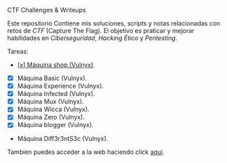 CTF Challenges  & Writeups

Este repositorio Contiene mis soluciones, scripts y notas relacionadas con retos de *CTF* (Capture The Flag). El objetivo es praticar y mejorar habilidades en *Ciberseguridad*, *Hacking Ético* y *Pentesting*.

Tareas:
- [[x] Máquina shop (Vulnyx)](https://unhackeretico-notes.blogspot.com/2025/07/maquina-shop-vulnyx.html).
- [x] Máquina Basic (Vulnyx).
- [x] Máquina Experience (Vulnyx).
- [x] Máquina Infected (Vulnyx).
- [x] Máquina Mux (Vulnyx).
- [x] Máquina Wicca (Vulnyx).
- [x] Máquina Zero (Vulnyx).
- [x] Máquina blogger (Vulnyx).
- Máquina Diff3r3ntS3c (Vulnyx).

Tambien puedes acceder a la web haciendo click [aquí](https://unhackeretico-notes.blogspot.com/).
